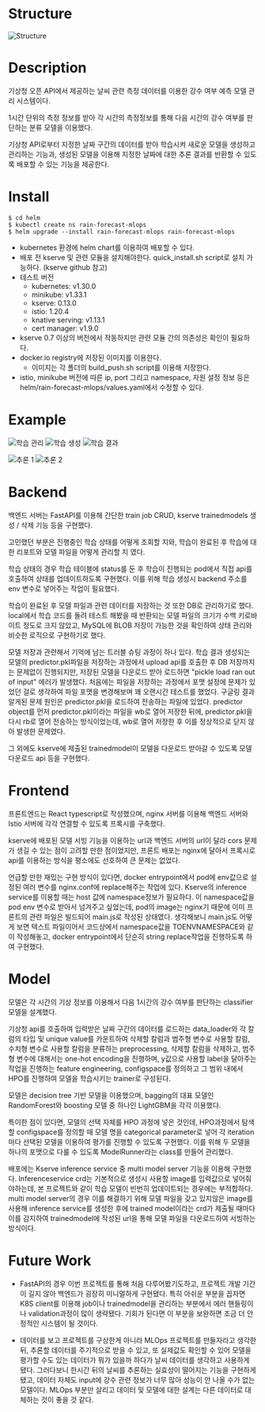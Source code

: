 # Structure

![Structure](rain-forecast/rain_structure.png)

# Description

기상청 오픈 API에서 제공하는 날씨 관련 측정 데이터를 이용한 강수 여부 예측 모델 관리 시스템이다.

1시간 단위의 측정 정보를 받아 각 시간의 측정정보를 통해 다음 시간의 강수 여부를 판단하는 분류 모델을 이용했다.

기상청 API로부터 지정한 날짜 구간의 데이터를 받아 학습시켜 새로운 모델을 생성하고 관리하는 기능과,
생성된 모델을 이용해 지정한 날짜에 대한 추론 결과를 반환할 수 있도록 배포할 수 있는 기능을 제공한다.

# Install

```commandline
$ cd helm
$ kubectl create ns rain-forecast-mlops
$ helm upgrade --install rain-forecast-mlops rain-forecast-mlops
```

- kubernetes 환경에 helm chart를 이용하여 배포할 수 있다.
- 배포 전 kserve 및 관련 모듈을 설치해야한다. quick_install.sh script로 설치 가능하다. (kserve github 참고)
- 테스트 버전
  - kubernetes: v1.30.0
  - minikube: v1.33.1
  - kserve: 0.13.0
  - istio: 1.20.4
  - knative serving: v1.13.1
  - cert manager: v1.9.0
- kserve 0.7 이상의 버전에서 작동하지만 관련 모듈 간의 의존성은 확인이 필요하다.
- docker.io registry에 저장된 이미지를 이용한다.
  - 이미지는 각 폴더의 build_push.sh script를 이용해 저장한다.
- istio, minikube 버전에 따른 ip, port 그리고 namespace, 자원 설정 정보 등은 helm/rain-forecast-mlops/values.yaml에서 수정할 수 있다.

# Example

![학습 관리](rain-forecast/rain_train_list.png)
![학습 생성](rain-forecast/rain_train_create.png)
![학습 결과](rain-forecast/rain_model.png)

![추론 1](rain-forecast/rain_infer.png)
![추론 2](rain-forecast/rain_infer2.png)

# Backend

백엔드 서버는 FastAPI를 이용해 간단한 train job CRUD, kserve trainedmodels 생성 / 삭제 기능 등을 구현했다.

고민했던 부분은 진행중인 학습 상태를 어떻게 조회할 지와, 학습이 완료된 후 학습에 대한 리포트와 모델 파일을 어떻게 관리할 지 였다.

학습 상태의 경우 학습 테이블에 status를 둔 후 학습이 진행되는 pod에서 직접 api를 호출하여 상태를 업데이트하도록 구현했다.
이를 위해 학습 생성시 backend 주소를 env 변수로 넣어주는 작업이 필요했다.

학습이 완료된 후 모델 파일과 관련 데이터를 저장하는 것 또한 DB로 관리하기로 했다.
local에서 학습 코드를 돌려 테스트 해봤을 때 반환되는 모델 파일의 크기가 수백 키로바이트 정도로 크지 않았고,
MySQL에 BLOB 저장이 가능한 것을 확인하여 상태 관리와 비슷한 로직으로 구현하기로 했다.

모델 저장과 관련해서 기억에 남는 트러블 슈팅 과정이 하나 있다. 학습 결과 생성되는 모델의 predictor.pkl파일을 저장하는 과정에서
upload api를 호출한 후 DB 저장까지는 문제없이 진행되지만, 저장된 모델을 다운로드 받아 로드하면 "pickle load ran out of input" 에러가 발생했다.
처음에는 파일을 저장하는 과정에서 포맷 설정에 문제가 있었던 걸로 생각하여 파일 포맷을 변경해보며 꽤 오랜시간 테스트를 했었다.
구글링 결과 알게된 문제 원인은 predictor.pkl을 로드하여 전송하는 파일에 있었다.
predictor object를 먼저 predictor.pkl이라는 파일을 wb로 열어 저장한 뒤에,
predictor.pkl을 다시 rb로 열어 전송하는 방식이었는데, wb로 열어 저장한 후 이를 정상적으로 닫지 않아 발생한 문제였다.

그 외에도 kserve에 제출된 trainedmodel이 모델을 다운로드 받아갈 수 있도록 모델 다운로드 api 등을 구현했다.

# Frontend

프론트엔드는 React typescript로 작성했으며, nginx 서버를 이용해 백엔드 서버와 Istio 서버에 각각 연결할 수 있도록 프록시를 구축했다.

kserve에 배포된 모델 서빙 기능을 이용하는 url과 백엔드 서버의 url이 달라 cors 문제가 생길 수 있는 점이 고려할 만한 점이었지만,
프론트 배포는 nginx에 달아서 프록시로 api를 이용하는 방식을 평소에도 선호하여 큰 문제는 없었다.

언급할 만한 재밌는 구현 방식이 있다면, docker entrypoint에서 pod에 env값으로 설정된 여러 변수를 nginx.conf에 replace해주는 작업에 있다.
Kserve의 inference service를 이용할 때는 host 값에 namespace정보가 필요하다.
이 namespace값을 pod env 변수로 받아서 넘겨주고 싶었는데, pod의 image는 nginx기 때문에 이미 프론트의 관련 파일은 빌드되어 main.js로 작성된 상태였다.
생각해보니 main.js도 어떻게 보면 텍스트 파일이어서 코드상에서 namespace값을 TOENVNAMESPACE와 같이 작성해놓고, docker entrypoint에서 단순히 string replace작업을 진행하도록 하여 구현했다.

# Model

모델은 각 시간의 기상 정보를 이용해서 다음 1시간의 강수 여부를 판단하는 classifier 모델을 설계했다.

기상청 api를 호출하여 입력받은 날짜 구간의 데이터를 로드하는 data_loader와
각 칼럼의 타입 및 unique value를 카운트하여 삭제할 칼럼과 범주형 변수로 사용할 칼럼, 수치형 변수로 사용할 칼럼을 분류하는 preprocessing,
삭제할 칼럼을 삭제하고, 범주형 변수에 대해서는 one-hot encoding을 진행하며, y값으로 사용할 label을 달아주는 작업을 진행하는 feature engineering,
configspace를 정의하고 그 범위 내에서 HPO를 진행하여 모델을 학습시키는 trainer로 구성된다.

모델은 decision tree 기반 모델을 이용했으며, bagging의 대표 모델인 RandomForest와 boosting 모델 중 하나인 LightGBM을 각각 이용했다.

특이한 점이 있다면, 모델의 선택 자체를 HPO 과정에 넣은 것인데,
HPO과정에서 탐색할 configspace를 정의할 때 모델 명을 categorical parameter로 넣어 각 iteration마다 선택된 모델을 이용하여 평가를 진행할 수 있도록 구현했다.
이를 위해 두 모델을 하나의 포맷으로 다룰 수 있도록 ModelRunner라는 class를 만들어 관리했다.

배포에는 Kserve inference service 중 multi model server 기능을 이용해 구현했다.
Inferenceservice crd는 기본적으로 생성시 사용할 image를 입력값으로 넣어줘야하는데,
본 프로젝트와 같이 학습 모델이 빈번히 업데이트되는 경우에는 부적합하다.
multi model server의 경우 이를 해결하기 위해 모델 파일을 갖고 있지않은 image를 사용해 inference service를 생성한 후에
trained model이라는 crd가 제출될 때마다 이를 감지하여 trainedmodel에 작성된 url을 통해 모델 파일을 다운로드하여 서빙하는 방식이다.

# Future Work

- FastAPI의 경우 이번 프로젝트를 통해 처음 다루어봤기도하고,
  프로젝트 개발 기간이 길지 않아 백엔드가 굉장히 미니멀하게 구현됐다.
  특히 아쉬운 부분을 꼽자면 K8S client를 이용해 job이나 trainedmodel을 관리하는 부분에서 에러 핸들링이나 validation과정이 많이 생략됐다.
  기회가 된다면 이 부분을 보완하면 조금 더 안정적인 시스템이 될 것이다.

- 데이터를 보고 프로젝트를 구상한게 아니라 MLOps 프로젝트를 만들자라고 생각한 뒤,
  추론할 데이터를 주기적으로 받을 수 있고, 또 실제값도 확인할 수 있어 모델을 평가할 수도 있는 데이터가 뭐가 있을까 하다가
  날씨 데이터를 생각하고 사용하게 됐다.
  그러다보니 한시간 뒤의 날씨를 추론하는 실효성이 떨어지는 기능을 구현하게 됐고, 데이터 자체도 input에 강수 관련 정보가 너무 많아
  성능이 안 나올 수가 없는 모델이다. MLOps 부분만 살리고 데이터 및 모델에 대한 설계는 다른 데이터로 대체하는 것이 좋을 것 같다.
